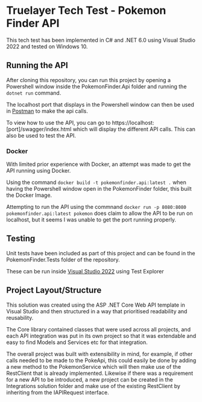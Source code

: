 # Truelayer Tech Test - Pokemon Finder API

This tech test has been implemented in C# and .NET 6.0 using Visual Studio 2022 and tested on Windows 10.

## Running the API

After cloning this repository, you can run this project by opening a Powershell window inside the PokemonFinder.Api folder and running the ```dotnet run``` command.

The localhost port that displays in the Powershell window can then be used in [Postman](https://www.postman.com/downloads/) to make the api calls.

To view how to use the API, you can go to ht<span>tps</span>://localhost:[port]/swagger/index.html which will display the different API calls. This can also be used to test the API.

### Docker

With limited prior experience with Docker, an attempt was made to get the API running using Docker.

Using the command ```docker build -t pokemonfinder.api:latest .``` when having the Powershell window open in the PokemonFinder folder, this built the Docker Image.

Attempting to run the API using the commnand ```docker run -p 8080:8080 pokemonfinder.api:latest pokemon``` does claim to allow the API to be run on localhost, but it seems I was unable to get the port running properly.

## Testing

Unit tests have been included as part of this project and can be found in the PokemonFinder.Tests folder of the repository.

These can be run inside [Visual Studio 2022](https://visualstudio.microsoft.com/vs/) using Test Explorer

## Project Layout/Structure

This solution was created using the ASP .NET Core Web API template in Visual Studio and then structured in a way that prioritised readability and reusability.

The Core library contained classes that were used across all projects, and each API integration was put in its own project so that it was extendable and easy to find Models and Services etc for that integration.

The overall project was built with extensibility in mind, for example, if other calls needed to be made to the PokeApi, this could easily be done by adding a new method to the PokemonService which will then make use of the RestClient that is already implemented. Likewise if there was a requirement for a new API to be introduced, a new project can be created in the Integrations solution folder and make use of the existing RestClient by inheriting from the IAPIRequest interface.

